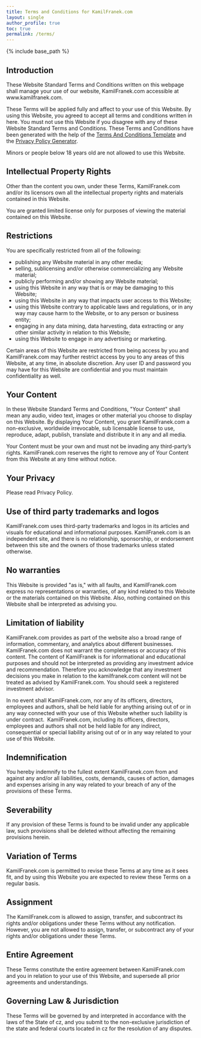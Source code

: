 ```yaml
---
title: Terms and Conditions for KamilFranek.com
layout: single
author_profile: true
toc: true
permalink: /terms/
---
```

{% include base_path %}

## Introduction
  
<p>These Website Standard Terms and Conditions written on this webpage shall manage your use of our website, KamilFranek.com accessible at www.kamilfranek.com.</p>

<p>These Terms will be applied fully and affect to your use of this Website. By using this Website, you agreed to accept all terms and conditions written in here. You must not use this Website if you disagree with any of these Website Standard Terms and Conditions. These Terms and Conditions have been generated with the help of the <a href="https://www.termsandcondiitionssample.com">Terms And Conditions Template</a> and the <a href="https://www.privacypolicygenerator.org">Privacy Policy Generator</a>.</p>

<p>Minors or people below 18 years old are not allowed to use this Website.</p>

## Intellectual Property Rights

<p>Other than the content you own, under these Terms, KamilFranek.com and/or its licensors own all the intellectual property rights and materials contained in this Website.</p>

<p>You are granted limited license only for purposes of viewing the material contained on this Website.</p>

## Restrictions

<p>You are specifically restricted from all of the following:</p>

<ul>
    <li>publishing any Website material in any other media;</li>
    <li>selling, sublicensing and/or otherwise commercializing any Website material;</li>
    <li>publicly performing and/or showing any Website material;</li>
    <li>using this Website in any way that is or may be damaging to this Website;</li>
    <li>using this Website in any way that impacts user access to this Website;</li>
    <li>using this Website contrary to applicable laws and regulations, or in any way may cause harm to the Website, or to any person or business entity;</li>
    <li>engaging in any data mining, data harvesting, data extracting or any other similar activity in relation to this Website;</li>
    <li>using this Website to engage in any advertising or marketing.</li>
</ul>

<p>Certain areas of this Website are restricted from being access by you and KamilFranek.com may further restrict access by you to any areas of this Website, at any time, in absolute discretion. Any user ID and password you may have for this Website are confidential and you must maintain confidentiality as well.</p>

## Your Content

<p>In these Website Standard Terms and Conditions, "Your Content" shall mean any audio, video text, images or other material you choose to display on this Website. By displaying Your Content, you grant KamilFranek.com a non-exclusive, worldwide irrevocable, sub licensable license to use, reproduce, adapt, publish, translate and distribute it in any and all media.</p>

<p>Your Content must be your own and must not be invading any third-party’s rights. KamilFranek.com reserves the right to remove any of Your Content from this Website at any time without notice.</p>

## Your Privacy

<p>Please read Privacy Policy.</p>

## Use of third party trademarks and logos

KamilFranek.com uses third-party trademarks and logos in its articles and visuals for educational and informational purposes. KamilFranek.com is an independent site, and there is no relationship, sponsorship, or endorsement between this site and the owners of those trademarks unless stated otherwise.

## No warranties

<p>This Website is provided "as is," with all faults, and KamilFranek.com express no representations or warranties, of any kind related to this Website or the materials contained on this Website. Also, nothing contained on this Website shall be interpreted as advising you.</p>

## Limitation of liability

KamilFranek.com provides as part of the website also a broad range of information, commentary, and analytics about different businesses. KamilFranek.com does not warrant the completeness or accuracy of this content. The content of KamilFranek is for informational and educational purposes and should not be interpreted as providing any investment advice and recommendation. Therefore you
acknowledge that any investment decisions you make in relation to the kamilfranek.com content will not be treated as advised by KamilFranek.com. You should seek a registered investment advisor.

<p>In no event shall KamilFranek.com, nor any of its officers, directors, employees and authors, shall be held liable for anything arising out of or in any way connected with your use of this Website whether such liability is under contract.  KamilFranek.com, including its officers, directors, employees and authors shall not be held liable for any indirect, consequential or special liability arising out of or in any way related to your use of this Website.</p>

## Indemnification

<p>You hereby indemnify to the fullest extent KamilFranek.com from and against any and/or all liabilities, costs, demands, causes of action, damages and expenses arising in any way related to your breach of any of the provisions of these Terms.</p>

## Severability

<p>If any provision of these Terms is found to be invalid under any applicable law, such provisions shall be deleted without affecting the remaining provisions herein.</p>

## Variation of Terms

<p>KamilFranek.com is permitted to revise these Terms at any time as it sees fit, and by using this Website you are expected to review these Terms on a regular basis.</p>

## Assignment

<p>The KamilFranek.com is allowed to assign, transfer, and subcontract its rights and/or obligations under these Terms without any notification. However, you are not allowed to assign, transfer, or subcontract any of your rights and/or obligations under these Terms.</p>

## Entire Agreement
    
<p>These Terms constitute the entire agreement between KamilFranek.com and you in relation to your use of this Website, and supersede all prior agreements and understandings.</p>

## Governing Law & Jurisdiction

<p>These Terms will be governed by and interpreted in accordance with the laws of the State of cz, and you submit to the non-exclusive jurisdiction of the state and federal courts located in cz for the resolution of any disputes.</p>

